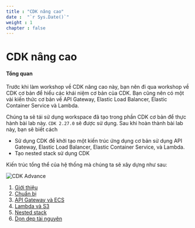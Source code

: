 ```yaml
---
title : "CDK nâng cao"
date :  "`r Sys.Date()`" 
weight : 1 
chapter : false
---
```


# CDK nâng cao 

#### Tổng quan
Trước khi làm workshop về CDK nâng cao này, bạn nên đi qua workshop về CDK cơ bản để hiểu các khái niệm cơ bản của CDK. Bạn cũng nên có một vài kiến thức cơ bản về API Gateway, Elastic Load Balancer, Elastic Container Service và Lambda.

Chúng ta sẽ tái sử dụng workspace đã tạo trong phần CDK cơ bản để thực hành bài lab này. `CDK 2.27.0` sẽ được sử dụng. Sau khi hoàn thành bài lab này, bạn sẽ biết cách

- Sử dụng CDK để khởi tạo một kiến trúc ứng dụng cơ bản sử dụng API Gateway, Elastic Load Balancer, Elastic Container Service, và Lambda.
- Tạo nested stack sử dụng CDK

Kiến trúc tổng thể của hệ thống mà chúng ta sẽ xây dựng như sau:


![CDK Advance](/images/1-cdkadvanceintro/CDKAdvanceArch.jpg)


1. [Giới thiệu](1-introduce/)
2. [Chuẩn bị](2-prerequiste/)
3. [API Gateway và ECS](3-apigatewayandecs/)
4. [Lambda và S3](4-lambdaands3/)
5. [Nested stack](5-nestedstack/)
6. [Dọn dẹp tài nguyên](6-cleanup/)